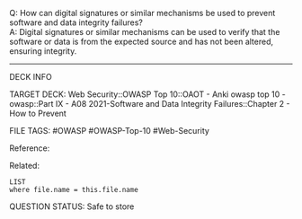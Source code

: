 Q: How can digital signatures or similar mechanisms be used to prevent software and data integrity failures?  
A: Digital signatures or similar mechanisms can be used to verify that the software or data is from the expected source and has not been altered, ensuring integrity.
<!--ID: 1697070648817-->

---

DECK INFO

TARGET DECK: Web Security::OWASP Top 10::OAOT - Anki owasp top 10 - owasp::Part IX - A08 2021-Software and Data Integrity Failures::Chapter 2 - How to Prevent

FILE TAGS: #OWASP #OWASP-Top-10 #Web-Security

Reference:

Related:

```dataview
LIST
where file.name = this.file.name
```

QUESTION STATUS: Safe to store